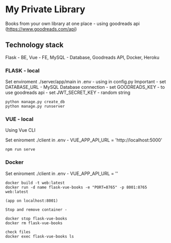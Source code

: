 # My Private Library

Books from your own library at one place - using goodreads api
(https://www.goodreads.com/api)

## Technology stack

Flask - BE, Vue - FE, MySQL - Database, Goodreads API, Docker, Heroku

### FLASK - local

Set enviroment ./server/app/main in .env - using in config.py
Important
    - set DATABASE_URL   - MySQL Database connection
    - set GOODREADS_KEY  - to use goodreads api
    - set JWT_SECRET_KEY - random string

```
python manage.py create_db
python manage.py runserver
```

### VUE - local

Using Vue CLI

Set eniroment ./client in .env - VUE_APP_API_URL = 'http://localhost:5000'

```
npm run serve
```


### Docker

Set eniroment ./client in .env - VUE_APP_API_URL = ''

```
docker build -t web:latest
docker run -d name flask-vue-books -e "PORT=8765" -p 8001:8765 web:latest

(app on localhost:8001)

Stop and remove container -

docker stop flask-vue-books
docker rm flask-vue-books

check files
docker exec flask-vue-books ls

```
